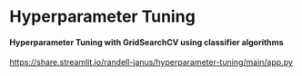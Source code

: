 # Hyperparameter Tuning
#### Hyperparameter Tuning with GridSearchCV using classifier algorithms
https://share.streamlit.io/randell-janus/hyperparameter-tuning/main/app.py
